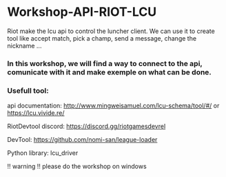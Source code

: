 # Workshop-API-RIOT-LCU

Riot make the lcu api to control the luncher client. We can use it to create tool like accept match,  pick a champ, send a message, change the nickname ...

### In this workshop, we will find a way to connect to the api, comunicate with it and make exemple on what can be done. 

### Usefull tool: 

api documentation: http://www.mingweisamuel.com/lcu-schema/tool/#/ or https://lcu.vivide.re/

RiotDevtool discord: https://discord.gg/riotgamesdevrel

DevTool: https://github.com/nomi-san/league-loader

Python library: lcu_driver


!! warning !! please do the workshop on windows
